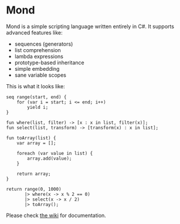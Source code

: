  Mond
==========

Mond is a simple scripting language written entirely in C#. It supports advanced features like:
* sequences (generators)
* list comprehension
* lambda expressions
* prototype-based inheritance
* simple embedding
* sane variable scopes

This is what it looks like:
```
seq range(start, end) {
    for (var i = start; i <= end; i++)
        yield i;
}

fun where(list, filter) -> [x : x in list, filter(x)];
fun select(list, transform) -> [transform(x) : x in list];

fun toArray(list) {
    var array = [];

    foreach (var value in list) {
        array.add(value);
    }

    return array;
}

return range(0, 1000)
       |> where(x -> x % 2 == 0)
       |> select(x -> x / 2)
       |> toArray();
```

Please check [the wiki](https://github.com/Rohansi/Mond/wiki) for documentation.
